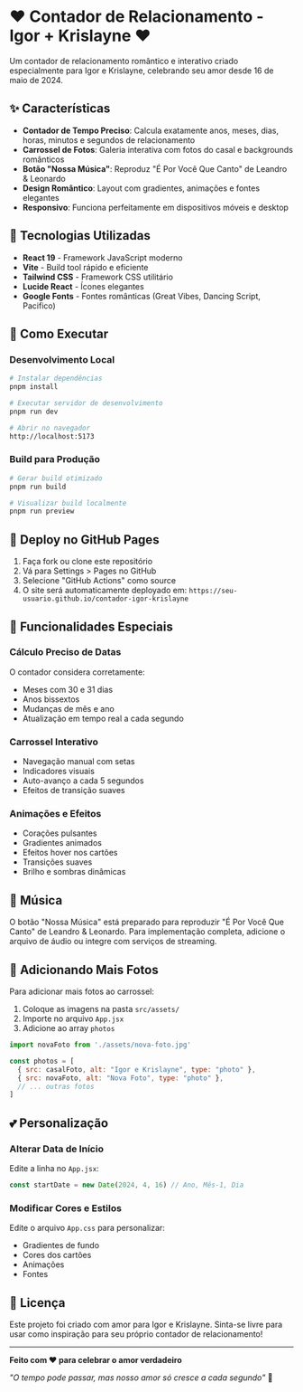 # ❤️ Contador de Relacionamento - Igor + Krislayne ❤️

Um contador de relacionamento romântico e interativo criado especialmente para Igor e Krislayne, celebrando seu amor desde 16 de maio de 2024.

## ✨ Características

- **Contador de Tempo Preciso**: Calcula exatamente anos, meses, dias, horas, minutos e segundos de relacionamento
- **Carrossel de Fotos**: Galeria interativa com fotos do casal e backgrounds românticos
- **Botão "Nossa Música"**: Reproduz "É Por Você Que Canto" de Leandro & Leonardo
- **Design Romântico**: Layout com gradientes, animações e fontes elegantes
- **Responsivo**: Funciona perfeitamente em dispositivos móveis e desktop

## 🎨 Tecnologias Utilizadas

- **React 19** - Framework JavaScript moderno
- **Vite** - Build tool rápido e eficiente
- **Tailwind CSS** - Framework CSS utilitário
- **Lucide React** - Ícones elegantes
- **Google Fonts** - Fontes românticas (Great Vibes, Dancing Script, Pacifico)

## 🚀 Como Executar

### Desenvolvimento Local

```bash
# Instalar dependências
pnpm install

# Executar servidor de desenvolvimento
pnpm run dev

# Abrir no navegador
http://localhost:5173
```

### Build para Produção

```bash
# Gerar build otimizado
pnpm run build

# Visualizar build localmente
pnpm run preview
```

## 📱 Deploy no GitHub Pages

1. Faça fork ou clone este repositório
2. Vá para Settings > Pages no GitHub
3. Selecione "GitHub Actions" como source
4. O site será automaticamente deployado em: `https://seu-usuario.github.io/contador-igor-krislayne`

## 💝 Funcionalidades Especiais

### Cálculo Preciso de Datas
O contador considera corretamente:
- Meses com 30 e 31 dias
- Anos bissextos
- Mudanças de mês e ano
- Atualização em tempo real a cada segundo

### Carrossel Interativo
- Navegação manual com setas
- Indicadores visuais
- Auto-avanço a cada 5 segundos
- Efeitos de transição suaves

### Animações e Efeitos
- Corações pulsantes
- Gradientes animados
- Efeitos hover nos cartões
- Transições suaves
- Brilho e sombras dinâmicas

## 🎵 Música

O botão "Nossa Música" está preparado para reproduzir "É Por Você Que Canto" de Leandro & Leonardo. Para implementação completa, adicione o arquivo de áudio ou integre com serviços de streaming.

## 📸 Adicionando Mais Fotos

Para adicionar mais fotos ao carrossel:

1. Coloque as imagens na pasta `src/assets/`
2. Importe no arquivo `App.jsx`
3. Adicione ao array `photos`

```javascript
import novaFoto from './assets/nova-foto.jpg'

const photos = [
  { src: casalFoto, alt: "Igor e Krislayne", type: "photo" },
  { src: novaFoto, alt: "Nova Foto", type: "photo" },
  // ... outras fotos
]
```

## 💕 Personalização

### Alterar Data de Início
Edite a linha no `App.jsx`:
```javascript
const startDate = new Date(2024, 4, 16) // Ano, Mês-1, Dia
```

### Modificar Cores e Estilos
Edite o arquivo `App.css` para personalizar:
- Gradientes de fundo
- Cores dos cartões
- Animações
- Fontes

## 📄 Licença

Este projeto foi criado com amor para Igor e Krislayne. Sinta-se livre para usar como inspiração para seu próprio contador de relacionamento!

---

**Feito com ❤️ para celebrar o amor verdadeiro**

*"O tempo pode passar, mas nosso amor só cresce a cada segundo"* 💖
